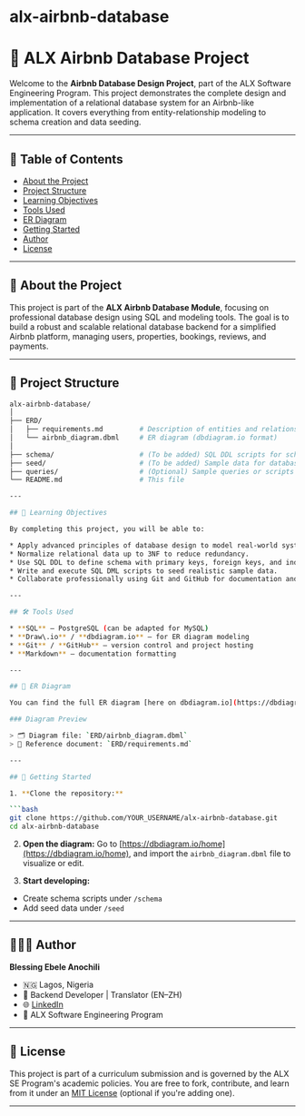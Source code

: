 # alx-airbnb-database
# 🏡 ALX Airbnb Database Project

Welcome to the **Airbnb Database Design Project**, part of the ALX Software Engineering Program. This project demonstrates the complete design and implementation of a relational database system for an Airbnb-like application. It covers everything from entity-relationship modeling to schema creation and data seeding.

---

## 📘 Table of Contents

- [About the Project](#about-the-project)
- [Project Structure](#project-structure)
- [Learning Objectives](#learning-objectives)
- [Tools Used](#tools-used)
- [ER Diagram](#er-diagram)
- [Getting Started](#getting-started)
- [Author](#author)
- [License](#license)

---

## 📖 About the Project

This project is part of the **ALX Airbnb Database Module**, focusing on professional database design using SQL and modeling tools. The goal is to build a robust and scalable relational database backend for a simplified Airbnb platform, managing users, properties, bookings, reviews, and payments.

---

## 🧱 Project Structure

```bash
alx-airbnb-database/
│
├── ERD/
│   ├── requirements.md         # Description of entities and relationships
│   └── airbnb_diagram.dbml     # ER diagram (dbdiagram.io format)
│
├── schema/                     # (To be added) SQL DDL scripts for schema creation
├── seed/                       # (To be added) Sample data for database seeding
├── queries/                    # (Optional) Sample queries or scripts
└── README.md                   # This file

---

## 🎯 Learning Objectives

By completing this project, you will be able to:

* Apply advanced principles of database design to model real-world systems.
* Normalize relational data up to 3NF to reduce redundancy.
* Use SQL DDL to define schema with primary keys, foreign keys, and indexes.
* Write and execute SQL DML scripts to seed realistic sample data.
* Collaborate professionally using Git and GitHub for documentation and version control.

---

## 🛠️ Tools Used

* **SQL** — PostgreSQL (can be adapted for MySQL)
* **Draw\.io** / **dbdiagram.io** — for ER diagram modeling
* **Git** / **GitHub** — version control and project hosting
* **Markdown** — documentation formatting

---

## 🧩 ER Diagram

You can find the full ER diagram [here on dbdiagram.io](https://dbdiagram.io) (or export it as PNG or PDF using the `airbnb_diagram.dbml` file in `/ERD`).

### Diagram Preview

> 🗂 Diagram file: `ERD/airbnb_diagram.dbml`
> 📄 Reference document: `ERD/requirements.md`

---

## 🚀 Getting Started

1. **Clone the repository:**

```bash
git clone https://github.com/YOUR_USERNAME/alx-airbnb-database.git
cd alx-airbnb-database
```

2. **Open the diagram:**
   Go to [https://dbdiagram.io/home](https://dbdiagram.io/home), and import the `airbnb_diagram.dbml` file to visualize or edit.

3. **Start developing:**

* Create schema scripts under `/schema`
* Add seed data under `/seed`

---

## 👩🏽‍💻 Author

**Blessing Ebele Anochili**

* 🇳🇬 Lagos, Nigeria
* 💼 Backend Developer | Translator (EN–ZH)
* 🌐 [LinkedIn](https://linkedin.com/in/your-profile)
* 🧠 ALX Software Engineering Program

---

## 📜 License

This project is part of a curriculum submission and is governed by the ALX SE Program's academic policies. You are free to fork, contribute, and learn from it under an [MIT License](LICENSE) (optional if you're adding one).

---
